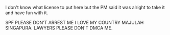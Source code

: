 I don't know what license to put here but the PM said it was alright to take it and have fun with it.

SPF PLEASE DON'T ARREST ME I LOVE MY COUNTRY MAJULAH SINGAPURA. LAWYERS PLEASE DON'T DMCA ME.
